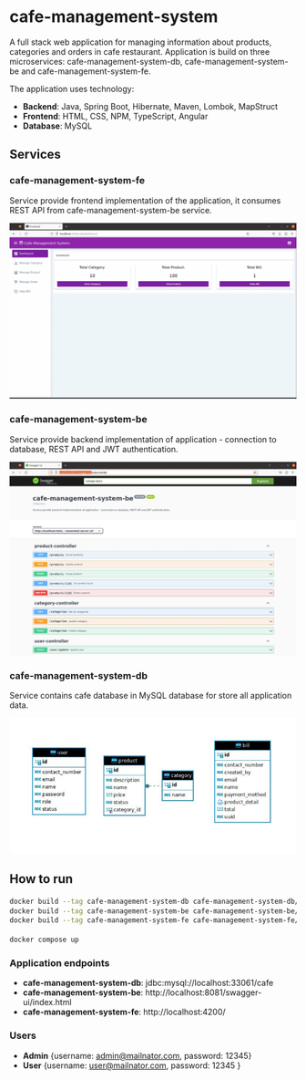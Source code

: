 # cafe-management-system
A full stack web application for managing information about products, categories and orders in cafe restaurant.
Application is build on three microservices: cafe-management-system-db, cafe-management-system-be and cafe-management-system-fe.

The application uses technology:
* **Backend**: Java, Spring Boot, Hibernate, Maven, Lombok, MapStruct
* **Frontend**: HTML, CSS, NPM, TypeScript, Angular
* **Database**: MySQL

## Services
### cafe-management-system-fe
Service provide frontend implementation of the application,
it consumes REST API from cafe-management-system-be service.

![Application screens gif](docs/images/application_screens.gif)

### cafe-management-system-be
Service provide backend implementation of application - connection to database, REST API and JWT authentication.

![Swagger api](docs/images/swagger_api_screen.jpg)

### cafe-management-system-db
Service contains cafe database in MySQL database for store all application data.

![Database tables](docs/images/database_tables.jpg)

## How to run
```bash
docker build --tag cafe-management-system-db cafe-management-system-db/.
docker build --tag cafe-management-system-be cafe-management-system-be/.
docker build --tag cafe-management-system-fe cafe-management-system-fe/.

docker compose up
```

### Application endpoints
* **cafe-management-system-db**: jdbc:mysql://localhost:33061/cafe
* **cafe-management-system-be**: http://localhost:8081/swagger-ui/index.html
* **cafe-management-system-fe**: http://localhost:4200/

### Users
* **Admin** {username: admin@mailnator.com, password: 12345}
* **User** {username: user@mailnator.com, password: 12345 }